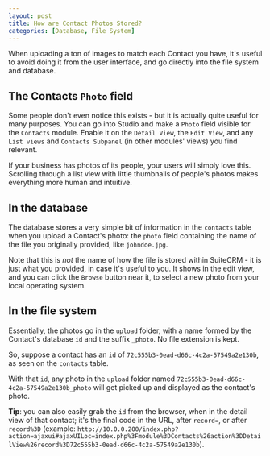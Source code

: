 ```yaml
---
layout: post
title: How are Contact Photos Stored?
categories: [Database, File System]
---
```


When uploading a ton of images to match each Contact you have, it's useful to avoid doing it 
from the user interface, and go directly into the file system and database.
<!--more-->
## The Contacts `Photo` field

Some people don't even notice this exists - but it is actually quite useful for many purposes. 
You can go into Studio and make a `Photo` field visible for the `Contacts` module. Enable it 
on the `Detail View`, the `Edit View`, and any `List views` and `Contacts Subpanel` 
(in other modules' views) you find relevant.

If your business has photos of its people, your users will simply love this. Scrolling through a list view with little thumbnails of people's photos makes everything more human and intuitive.

## In the database

The database stores a very simple bit of information in the `contacts` table when you upload a Contact's photo: the `photo` field containing the name of the file you originally provided, like `johndoe.jpg`.

Note that this is _not_ the name of how the file is stored within SuiteCRM - it is just what you provided, in case it's useful to you. It shows in the edit view, and you can click the `Browse` button near it, to select a new photo from your local operating system.

## In the file system

Essentially, the photos go in the `upload` folder, with a name formed by the Contact's database `id` and the suffix `_photo`. No file extension is kept.

So, suppose a contact has an `id` of `72c555b3-0ead-d66c-4c2a-57549a2e130b`, as seen on the `contacts` table. 

With that `id`, any photo in the `upload` folder named `72c555b3-0ead-d66c-4c2a-57549a2e130b_photo` will get picked up and displayed as the contact's photo.

**Tip**: you can also easily grab the `id` from the browser, when in the detail view of that contact; it's the final code in the URL, after `record=`, or after `record%3D` (example: `http://10.0.0.200/index.php?action=ajaxui#ajaxUILoc=index.php%3Fmodule%3DContacts%26action%3DDetailView%26record%3D72c555b3-0ead-d66c-4c2a-57549a2e130b`). 
